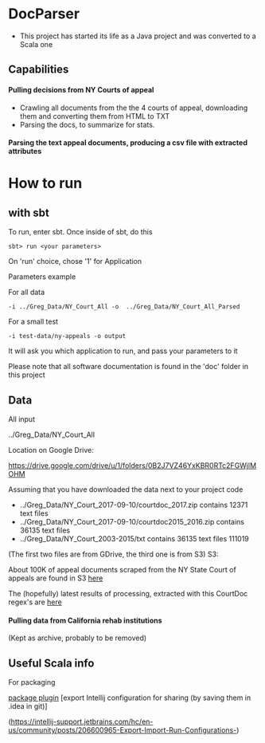 # DocParser

* This project has started its life as a Java project and was converted to a Scala one
    
## Capabilities

#### Pulling decisions from NY Courts of appeal
* Crawling all documents from the the 4 courts of appeal, downloading them and converting them from HTML to TXT
* Parsing the docs, to summarize for stats.
#### Parsing the text appeal documents, producing a csv file with extracted attributes

# How to run

## with sbt

To run, enter sbt. Once inside of sbt, do this

    sbt> run <your parameters>
    
On 'run' choice, chose '1' for Application
    
Parameters example

For all data

    -i ../Greg_Data/NY_Court_All -o  ../Greg_Data/NY_Court_All_Parsed

For a small test

    -i test-data/ny-appeals -o output
    
It will ask you which application to run, and pass your parameters to it

Please note that all software documentation is found in the 'doc' folder in this project

## Data

All input

../Greg_Data/NY_Court_All

Location on Google Drive:

https://drive.google.com/drive/u/1/folders/0B2J7VZ46YxKBR0RTc2FGWjlMOHM

Assuming that you have downloaded the data next to your project code

* ../Greg_Data/NY_Court_2017-09-10/courtdoc_2017.zip contains 12371 text files 
* ../Greg_Data/NY_Court_2017-09-10/courtdoc2015_2016.zip contains 36135 text files
* ../Greg_Data/NY_Court_2003-2015/txt contains 36135 text files 111019

(The first two files are from GDrive, the third one is from S3)
S3:

About 100K of appeal documents scraped from the NY State Court of appeals are found in S3 
[here](https://s3-us-west-2.amazonaws.com/darpa-memex/CourtDocs/court_documents.tar)

The (hopefully) latest results of processing, extracted with this CourtDoc regex's are 
[here](https://s3-us-west-2.amazonaws.com/darpa-memex/CourtDocs/CourtDocs-Output.zip)

#### Pulling data from California rehab institutions

(Kept as archive, probably to be removed)

## Useful Scala info

For packaging

[package plugin](https://github.com/sbt/sbt-native-packager)
[export Intellij configuration for sharing (by saving them in .idea in git)]

(https://intellij-support.jetbrains.com/hc/en-us/community/posts/206600965-Export-Import-Run-Configurations-)



    